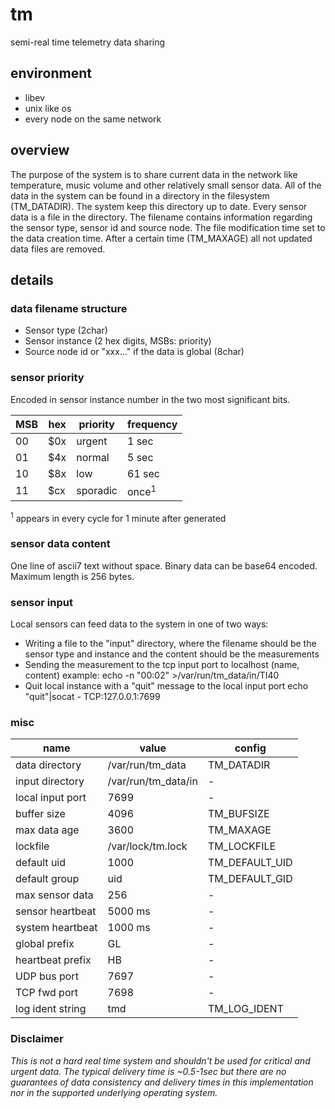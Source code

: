 # tm
semi-real time telemetry data sharing

## environment
- libev
- unix like os
- every node on the same network

## overview
The purpose of the system is to share current data in the network like temperature, music volume and other relatively small sensor data. All of the data in the system can be found in a directory in the filesystem (TM_DATADIR). The system keep this directory up to date. Every sensor data is a file in the directory. The filename contains information regarding the sensor type, sensor id and source node. The file modification time set to the data creation time. After a certain time (TM_MAXAGE) all not updated data files are removed.

## details


### data filename structure
- Sensor type (2char)
- Sensor instance (2 hex digits, MSBs: priority)
- Source node id or "xxx..." if the data is global (8char)

### sensor priority
Encoded in sensor instance number in the two most significant bits.

| MSB | hex | priority | frequency
| --- | --- | -------- | ---------
| 00  | $0x | urgent   | 1 sec
| 01  | $4x | normal   | 5 sec
| 10  | $8x | low      | 61 sec
| 11  | $cx | sporadic | once<sup>1</sup>

<sup>1</sup> appears in every cycle for 1 minute after generated

### sensor data content
One line of ascii7 text without space. Binary data can be base64 encoded. Maximum length is 256 bytes.

### sensor input
Local sensors can feed data to the system in one of two ways:
- Writing a file to the "input" directory, where the filename should be the sensor type and instance and the content should be the measurements
- Sending the measurement to the tcp input port to localhost (name, content)
  example: echo -n "00:02" >/var/run/tm_data/in/TI40
- Quit local instance with a "quit" message to the local input port
  echo "quit"|socat - TCP:127.0.0.1:7699

### misc

| name             | value               | config
| ---------------- | ------------------- | ---------
| data directory   | /var/run/tm_data    | TM_DATADIR
| input directory  | /var/run/tm_data/in | -
| local input port | 7699                | -
| buffer size      | 4096                | TM_BUFSIZE
| max data age     | 3600                | TM_MAXAGE
| lockfile         | /var/lock/tm.lock   | TM_LOCKFILE
| default uid      | 1000                | TM_DEFAULT_UID
| default group    | uid                 | TM_DEFAULT_GID
| max sensor data  | 256                 | -
| sensor heartbeat | 5000 ms             | -
| system heartbeat | 1000 ms             | -
| global prefix    | GL                  | -
| heartbeat prefix | HB                  | -
| UDP bus port     | 7697                | -
| TCP fwd port     | 7698                | -
| log ident string | tmd                 | TM_LOG_IDENT


### Disclaimer
_This is not a hard real time system and shouldn't be used for critical and urgent data. The typical delivery time is ~0.5-1sec but there are no guarantees of data consistency and delivery times in this implementation nor in the supported underlying operating system._
